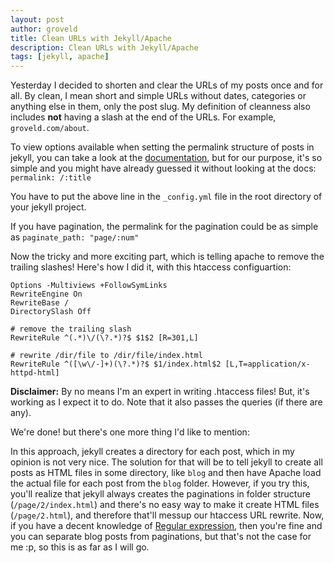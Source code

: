 ```yaml
---
layout: post
author: groveld
title: Clean URLs with Jekyll/Apache
description: Clean URLs with Jekyll/Apache
tags: [jekyll, apache]
---
```


Yesterday I decided to shorten and clear the URLs of my posts once and for all. By clean, I mean short and simple URLs without dates, categories or anything else in them, only the post slug. My definition of cleanness also includes **not** having a slash at the end of the URLs. For example, `groveld.com/about`.

To view options available when setting the permalink structure of posts in jekyll, you can take a look at the [documentation](https://jekyllrb.com/docs/permalinks/), but for our purpose, it's so simple and you might have already guessed it without looking at the docs: `permalink: /:title`

You have to put the above line in the `_config.yml` file in the root directory of your jekyll project.

If you have pagination, the permalink for the pagination could be as simple as `paginate_path: "page/:num"`

Now the tricky and more exciting part, which is telling apache to remove the trailing slashes! Here's how I did it, with this htaccess configuartion:

```
Options -Multiviews +FollowSymLinks
RewriteEngine On
RewriteBase /
DirectorySlash Off

# remove the trailing slash
RewriteRule ^(.*)\/(\?.*)?$ $1$2 [R=301,L]

# rewrite /dir/file to /dir/file/index.html
RewriteRule ^([\w\/-]+)(\?.*)?$ $1/index.html$2 [L,T=application/x-httpd-html]
```

<div class="alert alert-warning" role="alert"><strong>Disclaimer:</strong> By no means I'm an expert in writing .htaccess files! But, it's working as I expect it to do. Note that it also passes the queries (if there are any).</div>

We're done! but there's one more thing I'd like to mention:

In this approach, jekyll creates a directory for each post, which in my opinion is not very nice. The solution for that will be to tell jekyll to create all posts as HTML files in some directory, like `blog` and then have Apache load the actual file for each post from the `blog` folder. However, if you try this, you'll realize that jekyll always creates the paginations in folder structure (`/page/2/index.html`) and there's no easy way to make it create HTML files (`/page/2.html`), and therefore that'll messup our htaccess URL rewrite. Now, if you have a decent knowledge of [Regular expression](https://en.wikipedia.org/wiki/Regular_expression), then you're fine and you can separate blog posts from paginations, but that's not the case for me :p, so this is as far as I will go.
